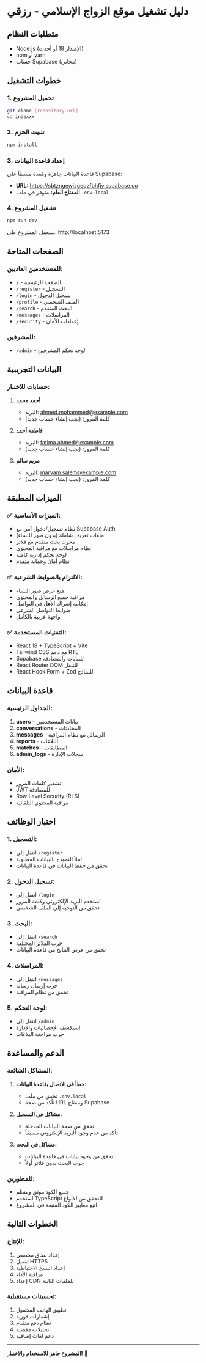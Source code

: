 # دليل تشغيل موقع الزواج الإسلامي - رزقي

## متطلبات النظام
- Node.js (الإصدار 18 أو أحدث)
- npm أو yarn
- حساب Supabase (مجاني)

## خطوات التشغيل

### 1. تحميل المشروع
```bash
git clone [repository-url]
cd indexxx
```

### 2. تثبيت الحزم
```bash
npm install
```

### 3. إعداد قاعدة البيانات
قاعدة البيانات جاهزة ومُعدة مسبقاً على Supabase:
- **URL:** https://sbtzngewizgeqzfbhfjy.supabase.co
- **المفتاح العام:** متوفر في ملف `.env.local`

### 4. تشغيل المشروع
```bash
npm run dev
```

سيعمل المشروع على: http://localhost:5173

## الصفحات المتاحة

### للمستخدمين العاديين:
- `/` - الصفحة الرئيسية
- `/register` - التسجيل
- `/login` - تسجيل الدخول
- `/profile` - الملف الشخصي
- `/search` - البحث المتقدم
- `/messages` - المراسلات
- `/security` - إعدادات الأمان

### للمشرفين:
- `/admin` - لوحة تحكم المشرفين

## البيانات التجريبية

### حسابات للاختبار:
1. **أحمد محمد**
   - البريد: ahmed.mohammed@example.com
   - كلمة المرور: (يجب إنشاء حساب جديد)

2. **فاطمة أحمد**
   - البريد: fatima.ahmed@example.com
   - كلمة المرور: (يجب إنشاء حساب جديد)

3. **مريم سالم**
   - البريد: maryam.salem@example.com
   - كلمة المرور: (يجب إنشاء حساب جديد)

## الميزات المطبقة

### ✅ الميزات الأساسية:
- نظام تسجيل/دخول آمن مع Supabase Auth
- ملفات تعريف شاملة (بدون صور للنساء)
- محرك بحث متقدم مع فلاتر
- نظام مراسلات مع مراقبة المحتوى
- لوحة تحكم إدارية كاملة
- نظام أمان وحماية متقدم

### ✅ الالتزام بالضوابط الشرعية:
- منع عرض صور النساء
- مراقبة جميع الرسائل والمحتوى
- إمكانية إشراك الأهل في التواصل
- ضوابط التواصل الشرعي
- واجهة عربية بالكامل

### ✅ التقنيات المستخدمة:
- React 18 + TypeScript + Vite
- Tailwind CSS مع دعم RTL
- Supabase للبيانات والمصادقة
- React Router DOM للتنقل
- React Hook Form + Zod للنماذج

## قاعدة البيانات

### الجداول الرئيسية:
1. **users** - بيانات المستخدمين
2. **conversations** - المحادثات
3. **messages** - الرسائل مع نظام المراقبة
4. **reports** - البلاغات
5. **matches** - المطابقات
6. **admin_logs** - سجلات الإدارة

### الأمان:
- تشفير كلمات المرور
- JWT للمصادقة
- Row Level Security (RLS)
- مراقبة المحتوى التلقائية

## اختبار الوظائف

### 1. التسجيل:
- انتقل إلى `/register`
- املأ النموذج بالبيانات المطلوبة
- تحقق من حفظ البيانات في قاعدة البيانات

### 2. تسجيل الدخول:
- انتقل إلى `/login`
- استخدم البريد الإلكتروني وكلمة المرور
- تحقق من التوجيه إلى الملف الشخصي

### 3. البحث:
- انتقل إلى `/search`
- جرب الفلاتر المختلفة
- تحقق من عرض النتائج من قاعدة البيانات

### 4. المراسلات:
- انتقل إلى `/messages`
- جرب إرسال رسالة
- تحقق من نظام المراقبة

### 5. لوحة التحكم:
- انتقل إلى `/admin`
- استكشف الإحصائيات والإدارة
- جرب مراجعة البلاغات

## الدعم والمساعدة

### المشاكل الشائعة:
1. **خطأ في الاتصال بقاعدة البيانات:**
   - تحقق من ملف `.env.local`
   - تأكد من صحة URL ومفتاح Supabase

2. **مشاكل في التسجيل:**
   - تحقق من صحة البيانات المدخلة
   - تأكد من عدم وجود البريد الإلكتروني مسبقاً

3. **مشاكل في البحث:**
   - تحقق من وجود بيانات في قاعدة البيانات
   - جرب البحث بدون فلاتر أولاً

### للمطورين:
- جميع الكود موثق ومنظم
- استخدم TypeScript للتحقق من الأنواع
- اتبع معايير الكود المتبعة في المشروع

## الخطوات التالية

### للإنتاج:
1. إعداد نطاق مخصص
2. تفعيل HTTPS
3. إعداد النسخ الاحتياطية
4. مراقبة الأداء
5. إعداد CDN للملفات الثابتة

### تحسينات مستقبلية:
1. تطبيق الهاتف المحمول
2. إشعارات فورية
3. نظام دفع متقدم
4. تحليلات مفصلة
5. دعم لغات إضافية

---

**المشروع جاهز للاستخدام والاختبار! 🎉**
